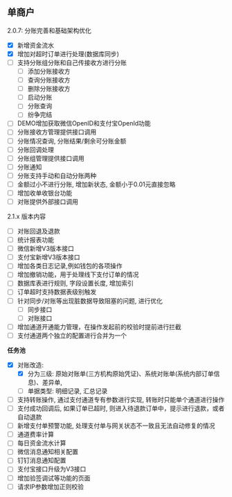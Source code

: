 ## 单商户
2.0.7: 分账完善和基础架构优化
- [x] 新增资金流水
- [x] 增加对超时订单进行处理(数据库同步)
- [ ] 支持分账组分账和自己传接收方进行分账
  - [ ] 添加分账接收方
  - [ ] 查询分账接收方
  - [ ] 删除分账接收方
  - [ ] 启动分账
  - [ ] 分账查询
  - [ ] 纷争完结
- [ ] DEMO增加获取微信OpenID和支付宝OpenId功能
- [ ] 分账接收方管理提供接口调用
- [ ] 分账情况查询, 分账结果/剩余可分账金额
- [ ] 分账回调处理
- [ ] 分账组管理提供接口调用
- [ ] 分账通知
- [ ] 分账支持手动和自动分账两种
- [ ] 金额过小不进行分账, 增加新状态, 金额小于0.01元直接忽略
- [ ] 增加收单收银台功能
- [ ] 对账提供外部接口调用

2.1.x 版本内容
- [ ] 对账回退及退款
- [ ] 统计报表功能
- [ ] 微信新增V3版本接口
- [ ] 支付宝新增V3版本接口
- [ ] 增加各类日志记录,例如钱包的各项操作
- [ ] 增加撤销功能，用于处理线下支付订单的情况
- [ ] 数据库表进行规则, 字段设置长度, 增加索引
- [ ] 订单超时支持数据表级别触发
- [ ] 针对同步/对账等出现脏数据导致阻塞的问题, 进行优化
    - [ ] 同步接口
    - [ ] 对账接口
- [ ] 增加通道开通能力管理，在操作发起前的校验时提前进行拦截
- [ ] 支付通道两个独立的配置进行合并为一个
    
**任务池**
- [x] 对账改造: 
  - [x] 分为三级: 原始对账单(三方机构原始凭证)、系统对账单(系统内部订单信息)、差异单,
  - [ ] 单据类型: 明细记录, 汇总记录
- [ ] 支持转账操作, 通过支付通道专有参数进行实现, 转账时只能单个通道进行操作
- [ ] 支付成功回调后, 如果订单已超时, 则进入待退款订单中，提示进行退款，或者自动退款
- [ ] 新增支付单预警功能, 处理支付单与网关状态不一致且无法自动修复的情况
- [ ] 通道费率计算
- [ ] 每日资金流水计算
- [ ] 微信消息通知相关配置
- [ ] 钉钉消息通知配置
- [ ] 支付宝接口升级为V3接口
- [ ] 增加验签调试等功能的页面
- [ ] 请求IP参数增加正则校验
